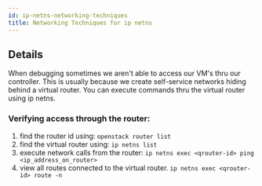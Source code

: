 ```yaml
---
id: ip-netns-networking-techniques
title: Networking Techniques for ip netns
---
```



## Details
When debugging sometimes we aren't able to access our VM's thru our controller. This is usually because we create self-service networks hiding behind a virtual router.
You can execute commands thru the virtual router using ip netns.

### Verifying access through the router:
1. find the router id using:
`openstack router list`
2. find the virtual router using:
`ip netns list`
3. execute network calls from the router:
`ip netns exec <qrouter-id> ping <ip_address_on_router>`
4. view all routes connected to the virtual router.
`ip netns exec <qrouter-id> route -n`

